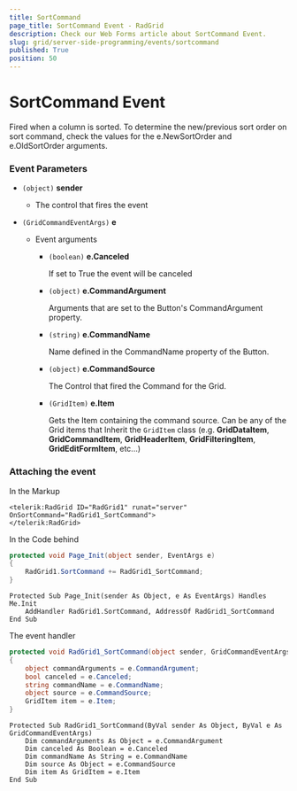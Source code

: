 ```yaml
---
title: SortCommand
page_title: SortCommand Event - RadGrid
description: Check our Web Forms article about SortCommand Event.
slug: grid/server-side-programming/events/sortcommand
published: True
position: 50
---
```


# SortCommand Event

Fired when a column is sorted. To determine the new/previous sort order on sort command, check the values for the e.NewSortOrder and e.OldSortOrder arguments.

### Event Parameters

* `(object)` **sender**

    * The control that fires the event

* `(GridCommandEventArgs)` **e**

    * Event arguments 

        * `(boolean)` **e.Canceled**
            
            If set to True the event will be canceled

        * `(object)` **e.CommandArgument**

            Arguments that are set to the Button's CommandArgument property.

        * `(string)` **e.CommandName**

            Name defined in the CommandName property of the Button.

        * `(object)` **e.CommandSource**

            The Control that fired the Command for the Grid.

        * `(GridItem)` **e.Item**

            Gets the Item containing the command source. Can be any of the Grid items that Inherit the `GridItem` class (e.g. **GridDataItem**,  **GridCommandItem**, **GridHeaderItem**, **GridFilteringItem**, **GridEditFormItem**, etc...)

### Attaching the event

In the Markup

````ASP.NET
<telerik:RadGrid ID="RadGrid1" runat="server" OnSortCommand="RadGrid1_SortCommand">
</telerik:RadGrid>
````

In the Code behind

````C#
protected void Page_Init(object sender, EventArgs e)
{
    RadGrid1.SortCommand += RadGrid1_SortCommand;
}
````
````VB
Protected Sub Page_Init(sender As Object, e As EventArgs) Handles Me.Init
    AddHandler RadGrid1.SortCommand, AddressOf RadGrid1_SortCommand
End Sub
````

The event handler

````C#
protected void RadGrid1_SortCommand(object sender, GridCommandEventArgs e)
{
    object commandArguments = e.CommandArgument;
    bool canceled = e.Canceled;
    string commandName = e.CommandName;
    object source = e.CommandSource;
    GridItem item = e.Item;
}
````
````VB
Protected Sub RadGrid1_SortCommand(ByVal sender As Object, ByVal e As GridCommandEventArgs)
    Dim commandArguments As Object = e.CommandArgument
    Dim canceled As Boolean = e.Canceled
    Dim commandName As String = e.CommandName
    Dim source As Object = e.CommandSource
    Dim item As GridItem = e.Item
End Sub
````
 
  
